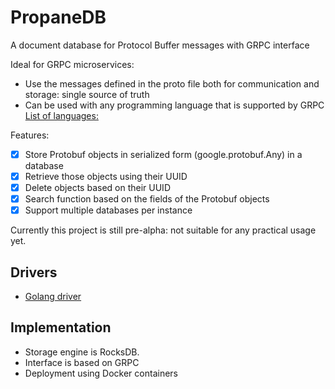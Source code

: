 # PropaneDB
A document database for Protocol Buffer messages with GRPC interface

Ideal for GRPC microservices: 
- Use the messages defined in the proto file both for communication and storage: single source of truth
- Can be used with any programming language that is supported by GRPC [List of languages:](https://grpc.io/docs/languages/)

Features:
- [x] Store Protobuf objects in serialized form (google.protobuf.Any) in a database
- [x] Retrieve those objects using their UUID
- [x] Delete objects based on their UUID  
- [x] Search function based on the fields of the Protobuf objects
- [x] Support multiple databases per instance

Currently this project is still pre-alpha: not suitable for any practical usage yet.

## Drivers
- [Golang driver](https://github.com/elan8/propanedb-go-driver)

## Implementation
- Storage engine is RocksDB.
- Interface is based on GRPC
- Deployment using Docker containers

